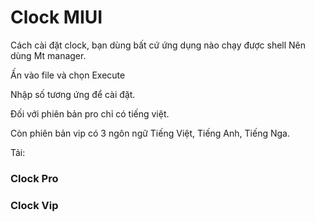 # Clock MIUI

Cách cài đặt clock, bạn dùng bất cứ ứng dụng nào chạy được shell
Nên dùng Mt manager.

Ấn vào file và chọn Execute

Nhập số tương ứng để cài đặt.

Đối với phiên bản pro chỉ có tiếng việt.

Còn phiên bản vip có 3 ngôn ngữ Tiếng Việt, Tiếng Anh, Tiếng Nga.


Tải:

### Clock Pro


### Clock Vip

